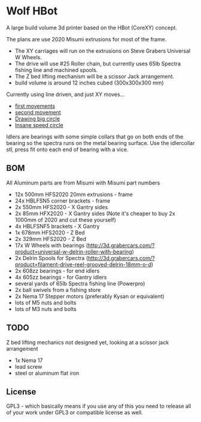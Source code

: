 Wolf HBot
============

A large build volume 3d printer based on the HBot (CoreXY) concept.

The plans are use 2020 Misumi extrusions for most of the frame.

* The XY carriages will run on the extrusions on Steve Grabers Universal W Wheels.
* The drive will use #25 Roller chain, but currently uses 65lb Spectra fishing line and machined spools.
* The Z bed lifting mechanism will be a scissor Jack arrangement.
* build volume is around 12 inches cubed (300x300x300 mm)


Currently using line driven, and just XY moves...

* [first movements](http://youtu.be/cA50g_V9wbQ)
* [second movement](http://youtu.be/p5AFRTE33c4)
* [Drawing big circle](http://youtu.be/9L7iuisqjXY)
* [Insane speed circle](http://youtu.be/wYBltiACMb0)

Idlers are bearings with some simple collars that go on both ends
of the bearing so the spectra runs on the metal bearing surface.
Use the idlercollar stl, press fit onto each end of bearing with a vice.

BOM
---
All Aluminum parts are from Misumi with Misumi part numbers

* 12x 500mm HFS2020 20mm extrusions - frame
* 24x HBLFSN5 corner brackets - frame
* 2x  550mm HFS2020 - X Gantry sides
* 2x  85mm HFX2020 - X Gantry sides (Note it's cheaper to buy 2x 1000mm of 2020 and cut these yourself)
* 4x  HBLFSNF5 brackets - X Gantry
* 1x  678mm HFS2020 - Z Bed
* 2x  329mm HFS2020 - Z Bed
* 17x W Wheels with bearings (http://3d.grabercars.com/?product=universal-w-delrin-roller-with-bearing)
* 2x  Delrin Spools for Spectra (http://3d.grabercars.com/?product=filament-drive-reel-grooved-delrin-18mm-o-d)
* 2x  608zz bearings - for end idlers
* 4x  605zz bearings - for Gantry idlers
* several yards of 65lb Spectra fishing line (Powerpro)
* 2x ball swivels from a fishing store
* 2x Nema 17 Stepper motors (preferably Kysan or equivalent)
* lots of M5 nuts and bolts
* lots of M3 nuts and bolts

TODO
----
Z bed lifting mechanics not designed yet, looking at a scissor jack arrangement
* 1x Nema 17
* lead screw
* steel or aluminum flat iron




License
-------
GPL3 - which basically means if you use any of this you need to release all of your work under GPL3 or compatible license as well.

